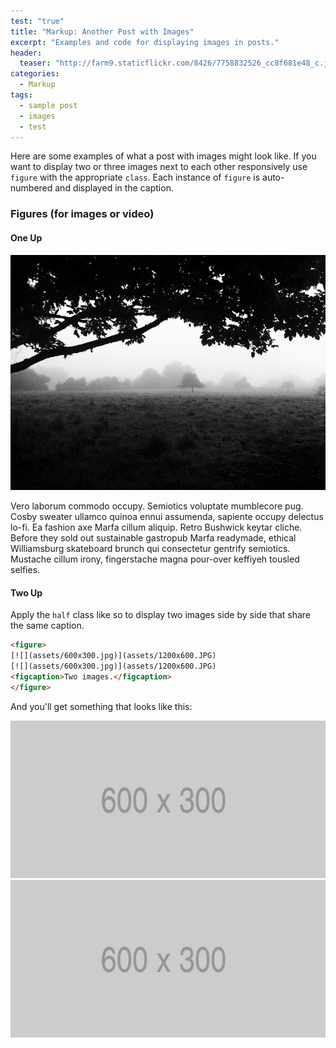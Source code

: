 ```yaml
---
test: "true"
title: "Markup: Another Post with Images"
excerpt: "Examples and code for displaying images in posts."
header:
  teaser: "http://farm9.staticflickr.com/8426/7758832526_cc8f681e48_c.jpg"
categories:
  - Markup
tags:
  - sample post
  - images
  - test
---
```


Here are some examples of what a post with images might look like.
If you want to display two or three images next to each other
responsively use `figure` with the appropriate `class`. Each
instance of `figure` is auto-numbered and displayed in the caption.

### Figures (for images or video)

#### One Up

[![Morning Fog Emerging from Trees by a Guy taking pictures on Flickr](assets/7758832526_cc8f681e48_c.jpg)](http://farm9.staticflickr.com/8426/7758832526_cc8f681e48_b.jpg)

Vero laborum commodo occupy. Semiotics voluptate mumblecore pug.
Cosby sweater ullamco quinoa ennui assumenda, sapiente occupy
delectus lo-fi. Ea fashion axe Marfa cillum aliquip. Retro Bushwick
keytar cliche. Before they sold out sustainable gastropub Marfa
readymade, ethical Williamsburg skateboard brunch qui consectetur
gentrify semiotics. Mustache cillum irony, fingerstache magna
pour-over keffiyeh tousled selfies.

#### Two Up

Apply the `half` class like so to display two images side by side
that share the same caption.

```html
<figure>
[![](assets/600x300.jpg)](assets/1200x600.JPG)
[![](assets/600x300.jpg)](assets/1200x600.JPG)
<figcaption>Two images.</figcaption>
</figure>
```

And you'll get something that looks like this:

[![](assets/600x300.jpg)](assets/1200x600.JPG)
[![](assets/600x300.jpg)](assets/1200x600.JPG)
